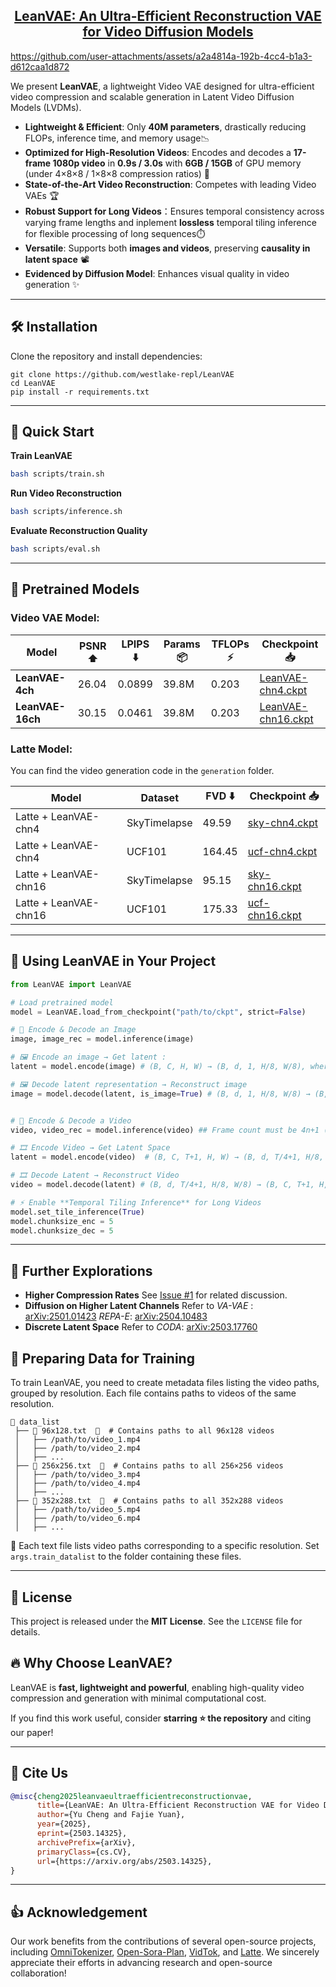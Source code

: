 <h2 align="center"> <a href="https://arxiv.org/abs/2503.14325">LeanVAE: An Ultra-Efficient Reconstruction VAE for Video Diffusion Models</a></h2>

https://github.com/user-attachments/assets/a2a4814a-192b-4cc4-b1a3-d612caa1d872

We present **LeanVAE**, a lightweight Video VAE designed for ultra-efficient video compression and scalable generation in Latent Video Diffusion Models (LVDMs).

- **Lightweight & Efficient**: Only **40M parameters**, drastically reducing FLOPs, inference time, and memory usage📉  
- **Optimized for High-Resolution Videos**: Encodes and decodes a **17-frame 1080p video** in **0.9s / 3.0s** with **6GB / 15GB** of GPU memory (under 4×8×8 / 1×8×8 compression ratios) 🎯  
- **State-of-the-Art Video Reconstruction**: Competes with leading Video VAEs 🏆  
- **Robust Support for Long Videos**：Ensures temporal consistency across varying frame lengths and inplement **lossless** temporal tiling inference for flexible processing of long sequences⏱️
- **Versatile**: Supports both **images and videos**, preserving **causality in latent space** 📽️  
- **Evidenced by Diffusion Model**: Enhances visual quality in video generation ✨  

---
## 🛠️ **Installation**
Clone the repository and install dependencies:
```
git clone https://github.com/westlake-repl/LeanVAE
cd LeanVAE
pip install -r requirements.txt
```
---
## 🎯 **Quick Start** 
**Train LeanVAE**
```bash
bash scripts/train.sh
```

**Run Video Reconstruction**
```bash
bash scripts/inference.sh
```

**Evaluate Reconstruction Quality**
```bash
bash scripts/eval.sh
```
---

## 📜 **Pretrained Models**
### Video VAE Model:
| Model            | PSNR ⬆️ | LPIPS ⬇️ | Params 📦 | TFLOPs ⚡ | Checkpoint 📥                        |
| ---------------- | ------ | ------- | -------- | -------- | ----------------------------------- |
| **LeanVAE-4ch**  | 26.04  | 0.0899  | 39.8M    | 0.203    | [LeanVAE-chn4.ckpt](https://huggingface.co/Yumic/LeanVAE/resolve/main/LeanVAE-dim4.ckpt?download=true) |
| **LeanVAE-16ch** | 30.15  | 0.0461  | 39.8M    | 0.203    | [LeanVAE-chn16.ckpt](https://huggingface.co/Yumic/LeanVAE/resolve/main/LeanVAE-dim16.ckpt?download=true) |


### Latte Model:
You can find the video generation code in the `generation` folder.

| Model                    | Dataset      | FVD ⬇️  | Checkpoint 📥                        |
| ---------- | ---------- | ---------- | ----------- |
| Latte + LeanVAE-chn4 | SkyTimelapse |49.59 | [sky-chn4.ckpt](https://huggingface.co/Yumic/LeanVAE/resolve/main/sky-dim4.pt?download=true) | 
| Latte + LeanVAE-chn4 | UCF101 |164.45 | [ucf-chn4.ckpt](https://huggingface.co/Yumic/LeanVAE/resolve/main/ucf-dim4.pt?download=true) |
| Latte + LeanVAE-chn16 | SkyTimelapse |95.15 | [sky-chn16.ckpt](https://huggingface.co/Yumic/LeanVAE/resolve/main/sky-dim16.pt?download=true) |
| Latte + LeanVAE-chn16 | UCF101 |175.33 | [ucf-chn16.ckpt](https://huggingface.co/Yumic/LeanVAE/resolve/main/ucf-dim16.pt?download=true) |

---
## 🔧 **Using LeanVAE in Your Project**

```python
from LeanVAE import LeanVAE

# Load pretrained model
model = LeanVAE.load_from_checkpoint("path/to/ckpt", strict=False)

# 🔄 Encode & Decode an Image
image, image_rec = model.inference(image)

# 🖼️ Encode an image → Get latent :  
latent = model.encode(image) # (B, C, H, W) → (B, d, 1, H/8, W/8), where d=4 or 16

# 🖼️ Decode latent representation → Reconstruct image 
image = model.decode(latent, is_image=True) # (B, d, 1, H/8, W/8) → (B, C, H, W)  


# 🔄 Encode & Decode a Video
video, video_rec = model.inference(video) ## Frame count must be 4n+1 (e.g., 5, 9, 13, 17...)

# 🎞️ Encode Video → Get Latent Space
latent = model.encode(video)  # (B, C, T+1, H, W) → (B, d, T/4+1, H/8, W/8), where d=4 or 16 

# 🎞️ Decode Latent → Reconstruct Video
video = model.decode(latent) # (B, d, T/4+1, H/8, W/8) → (B, C, T+1, H, W)  

# ⚡ Enable **Temporal Tiling Inference** for Long Videos
model.set_tile_inference(True)
model.chunksize_enc = 5
model.chunksize_dec = 5
```

------


## 🔬 **Further Explorations**

- **Higher Compression Rates**   See [Issue #1](https://github.com/westlake-repl/LeanVAE/issues/1) for related discussion.
- **Diffusion on Higher Latent Channels**    Refer to *VA-VAE* : [arXiv:2501.01423](https://arxiv.org/abs/2501.01423)  *REPA-E*: [arXiv:2504.10483](https://arxiv.org/abs/2504.10483)
- **Discrete Latent Space**   Refer to *CODA*: [arXiv:2503.17760](https://arxiv.org/abs/2503.17760)



## 📂 **Preparing Data for Training**

To train LeanVAE, you need to create metadata files listing the video paths, grouped by resolution. Each file contains paths to videos of the same resolution.
```
📂 data_list
 ├── 📄 96x128.txt  📜  # Contains paths to all 96x128 videos
 │   ├── /path/to/video_1.mp4
 │   ├── /path/to/video_2.mp4
 │   ├── ...
 ├── 📄 256x256.txt  📜  # Contains paths to all 256×256 videos
 │   ├── /path/to/video_3.mp4
 │   ├── /path/to/video_4.mp4
 │   ├── ...
 ├── 📄 352x288.txt  📜  # Contains paths to all 352x288 videos
 │   ├── /path/to/video_5.mp4
 │   ├── /path/to/video_6.mp4
 │   ├── ...
```
📌 Each text file lists video paths corresponding to a specific resolution. Set `args.train_datalist` to the folder containing these files.


---
## 📜 **License**

This project is released under the **MIT License**. See the `LICENSE` file for details.


## 🔥 **Why Choose LeanVAE?**  
LeanVAE is **fast, lightweight and powerful**, enabling high-quality video compression and generation with minimal computational cost.  

If you find this work useful, consider **starring ⭐ the repository** and citing our paper!  

---

## 📝 **Cite Us**  
```bibtex
@misc{cheng2025leanvaeultraefficientreconstructionvae,
      title={LeanVAE: An Ultra-Efficient Reconstruction VAE for Video Diffusion Models}, 
      author={Yu Cheng and Fajie Yuan},
      year={2025},
      eprint={2503.14325},
      archivePrefix={arXiv},
      primaryClass={cs.CV},
      url={https://arxiv.org/abs/2503.14325}, 
}
```
---

## 👍 **Acknowledgement**
Our work benefits from the contributions of several open-source projects, including [OmniTokenizer](https://github.com/FoundationVision/OmniTokenizer), [Open-Sora-Plan](https://github.com/PKU-YuanGroup/Open-Sora-Plan), [VidTok](https://github.com/microsoft/VidTok), and [Latte](https://github.com/Vchitect/Latte). We sincerely appreciate their efforts in advancing research and open-source collaboration!